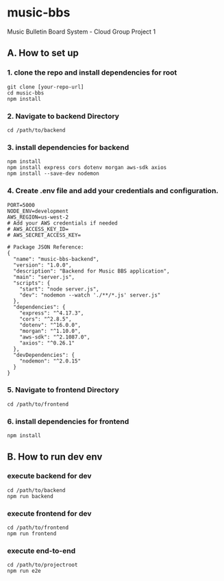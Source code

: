 # music-bbs
Music Bulletin Board System - Cloud Group Project 1

## A. How to set up

### 1. clone the repo and install dependencies for root

```
git clone [your-repo-url]
cd music-bbs
npm install
```

### 2. Navigate to backend Directory

`cd /path/to/backend`

### 3. install dependencies for backend

```
npm install
npm install express cors dotenv morgan aws-sdk axios
npm install --save-dev nodemon
```

### 4. Create .env file and add your credentials and configuration. 

```
PORT=5000
NODE_ENV=development
AWS_REGION=us-west-2
# Add your AWS credentials if needed
# AWS_ACCESS_KEY_ID=
# AWS_SECRET_ACCESS_KEY=

# Package JSON Reference: 
{
  "name": "music-bbs-backend",
  "version": "1.0.0",
  "description": "Backend for Music BBS application",
  "main": "server.js",
  "scripts": {
    "start": "node server.js",
    "dev": "nodemon --watch './**/*.js' server.js"
  },
  "dependencies": {
    "express": "^4.17.3",
    "cors": "^2.8.5",
    "dotenv": "^16.0.0",
    "morgan": "^1.10.0",
    "aws-sdk": "^2.1087.0",
    "axios": "^0.26.1"
  },
  "devDependencies": {
    "nodemon": "^2.0.15"
  }
}
```

### 5. Navigate to frontend Directory

`cd /path/to/frontend`

### 6. install dependencies for frontend

```
npm install
```

## B. How to run dev env

### execute backend for dev

```
cd /path/to/backend
npm run backend
```

### execute frontend for dev

```
cd /path/to/frontend
npm run frontend
```

### execute end-to-end

```
cd /path/to/projectroot
npm run e2e
```
